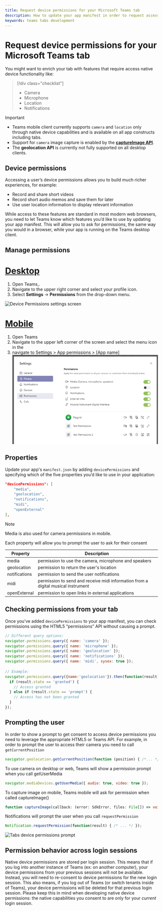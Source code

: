 ```yaml
---
title: Request device permissions for your Microsoft Teams tab
description: How to update your app manifest in order to request access to native features that usually require user consent
keywords: teams tabs development
---
```


# Request device permissions for your Microsoft Teams tab

You might want to enrich your tab with features that require access native device functionality like:

> [!div class="checklist"]
> * Camera
> * Microphone
> * Location
> * Notifications

> [!IMPORTANT]
>
> * Teams mobile client currently supports `camera` and `location`  only through native device capabilities and is available on all app constructs including tabs. </br>
> * Support for `camera` image capture is enabled by the [**captureImage API**](/javascript/api/@microsoft/teams-js/microsoftteams?view=msteams-client-js-latest#captureimage--error--sdkerror--files--file-------void-). 
> * The **geolocation API** is currently not fully supported on all desktop clients.

## Device permissions

Accessing a user’s device permissions allows you to build much richer experiences, for example:

* Record and share short videos
* Record short audio memos and save them for later
* Use user location information to display relevant information

While access to these features are standard in most modern web browsers, you need to let Teams know which features you’d like to use by updating your app manifest. This will allow you to ask for permissions, the same way you would in a browser, while your app is running on the Teams desktop client.

## Manage permissions

# [Desktop](#tab/desktop)

1. Open Teams,.
1. Navigate to the upper right corner and select your profile icon.
1. Select **Settings** -> **Permissions** from the drop-down menu.

![Device Permissions settings screen](~/assets/images/tabs/device-permissions.png)

# [Mobile](#tab/mobile)


1. Open Teams 
1. Navigate to the upper left corner of the screen and select the menu icon in the
1. navigate to Settings > App permissions > [App name]
![Device Permissions settings screen](../../assets/images/tabs/device-permissions.png)

## Properties

Update your app's `manifest.json` by adding `devicePermissions` and specifying which of the five properties you’d like to use in your application:

``` json
"devicePermissions": [
    "media",
    "geolocation",
    "notifications",
    "midi",
    "openExternal"
],
```
> [!Note]
>
> Media is also used for camera permissions in mobile.

Each property will allow you to prompt the user to ask for their consent

| Property      | Description   |
| --- | --- |
| media         | permission to use the camera, microphone and speakers |
| geolocation   | permission to return the user's location      |
| notifications | permission to send the user notifications      |
| midi          | permission to send and receive midi information from a digital musical instrument   |
| openExternal  | permission to open links in external applications  |

## Checking permissions from your tab

Once you’ve added `devicePermissions` to your app manifest, you can check permissions using the HTML5 “permissions” API without causing a prompt.

``` Javascript
// Different query options:
navigator.permissions.query({ name: 'camera' });
navigator.permissions.query({ name: 'microphone' });
navigator.permissions.query({ name: 'geolocation' });
navigator.permissions.query({ name: 'notifications' });
navigator.permissions.query({ name: 'midi', sysex: true });

// Example:
navigator.permissions.query({name:'geolocation'}).then(function(result) {
  if (result.state == 'granted') {
    // Access granted
  } else if (result.state == 'prompt') {
    // Access has not been granted
  }
});
```

## Prompting the user

In order to show a prompt to get consent to access device permissions you need to leverage the appropriate HTML5 or Teams API. For example, in order to prompt the user to access their camera you need to call `getCurrentPosition`

```Javascript
navigator.geolocation.getCurrentPosition(function (position) { /*... */ });
```

To use camera on desktop or web, Teams will show a permission prompt when you call getUserMedia

```Javascript
navigator.mediaDevices.getUserMedia({ audio: true, video: true });
```

To capture image on mobile, Teams mobile will ask for permission when called captureImage()

```Typescript
function captureImage(callback: (error: SdkError, files: File[]) => void)
```

Notifications will prompt the user when you call `requestPermission`

```Javascript
Notification.requestPermission(function(result) { /* ... */ });
```

![Tabs device permissions prompt](~/assets/images/tabs/device-permissions-prompt.png)

## Permission behavior across login sessions

Native device permissions are stored per login session. This means that if you log into another instance of Teams (ex: on another computer), your device permissions from your previous sessions will not be available. Instead, you will need to re-consent to device permissions for the new login session. This also means, if you log out of Teams (or switch tenants inside of Teams), your device permissions will be deleted for that previous login session. Please keep this in mind when developing native device permissions: the native capabilities you consent to are only for your _current_ login session.

